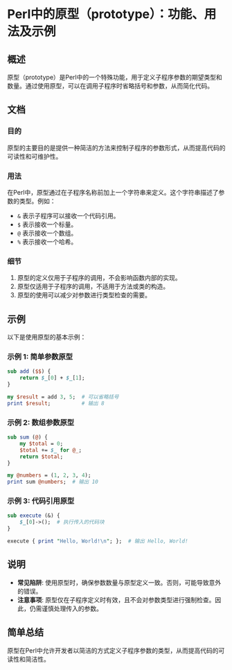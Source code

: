<!--
Meta Description: # Perl中的原型（prototype）：功能、用法及示例 ## 概述 原型（prototype）是Perl中的一个特殊功能，用于定义子程序参数的期望类型和数量。通过使用原型，可以在调用子程序时省略括号和参数，从而简化代码。 ## 文档 ### 目的 原型的主要目的是提供一种简洁的方法来控制子程序...
Meta Keywords: perl, sub, print, total, prototype
-->

# Perl中的原型（prototype）：功能、用法及示例

## 概述
原型（prototype）是Perl中的一个特殊功能，用于定义子程序参数的期望类型和数量。通过使用原型，可以在调用子程序时省略括号和参数，从而简化代码。

## 文档
### 目的
原型的主要目的是提供一种简洁的方法来控制子程序的参数形式，从而提高代码的可读性和可维护性。

### 用法
在Perl中，原型通过在子程序名称前加上一个字符串来定义。这个字符串描述了参数的类型。例如：
- `&` 表示子程序可以接收一个代码引用。
- `$` 表示接收一个标量。
- `@` 表示接收一个数组。
- `%` 表示接收一个哈希。

### 细节
1. 原型的定义仅用于子程序的调用，不会影响函数内部的实现。
2. 原型仅适用于子程序的调用，不适用于方法或类的构造。
3. 原型的使用可以减少对参数进行类型检查的需要。

## 示例
以下是使用原型的基本示例：

### 示例 1: 简单参数原型
```perl
sub add ($$) {
    return $_[0] + $_[1];
}

my $result = add 3, 5;  # 可以省略括号
print $result;          # 输出 8
```

### 示例 2: 数组参数原型
```perl
sub sum (@) {
    my $total = 0;
    $total += $_ for @_;
    return $total;
}

my @numbers = (1, 2, 3, 4);
print sum @numbers;  # 输出 10
```

### 示例 3: 代码引用原型
```perl
sub execute (&) {
    $_[0]->();  # 执行传入的代码块
}

execute { print "Hello, World!\n"; };  # 输出 Hello, World!
```

## 说明
- **常见陷阱**: 使用原型时，确保参数数量与原型定义一致。否则，可能导致意外的错误。
- **注意事项**: 原型仅在子程序定义时有效，且不会对参数类型进行强制检查。因此，仍需谨慎处理传入的参数。

## 简单总结
原型在Perl中允许开发者以简洁的方式定义子程序参数的类型，从而提高代码的可读性和简洁性。